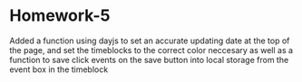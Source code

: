 # Homework-5
Added a function using dayjs to set an accurate updating date at the top of the page, and set the timeblocks to the correct color neccesary 
as well as a function to save click events on the save button into local storage from the event box in the timeblock
